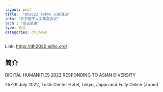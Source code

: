 ```yaml
---
layout: post
title:  "DH2022 Tokyo 开放注册"
info: "东京数字人文年度会议"
tech : "会议资讯"
type: 会议
categories: dh_news
---
```


Link: https://dh2022.adho.org/

## 简介
DIGITAL HUMANITIES 2022
RESPONDING TO ASIAN DIVERSITY

25-29 July 2022, Toshi Center Hotel, Tokyo, Japan and Fully Online (Zoom) 


